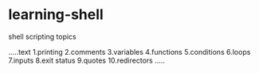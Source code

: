 # learning-shell
shell scripting topics

.....text
1.printing
2.comments
3.variables
4.functions
5.conditions
6.loops
7.inputs
8.exit status
9.quotes
10.redirectors
.....
